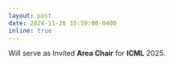 ```yaml
---
layout: post
date: 2024-11-26 15:59:00-0400
inline: true
---
```


Will serve as Invited **Area Chair** for **ICML** 2025.
